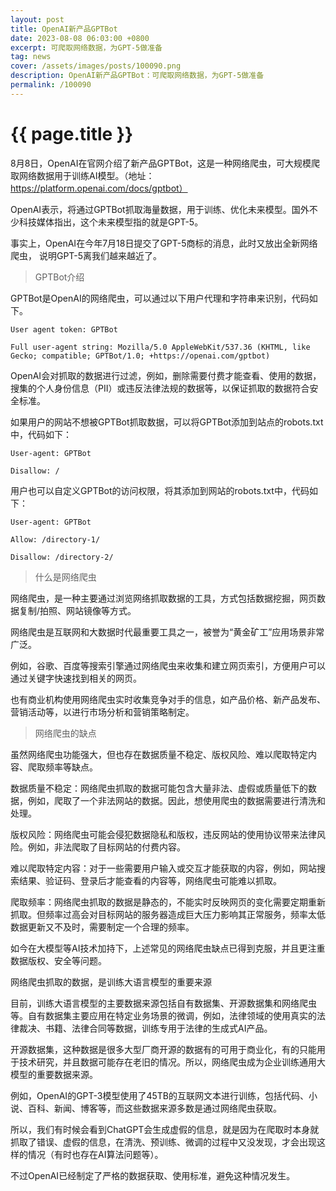 ```yaml
---
layout: post
title: OpenAI新产品GPTBot
date: 2023-08-08 06:03:00 +0800
excerpt: 可爬取网络数据，为GPT-5做准备
tag: news
cover: /assets/images/posts/100090.png
description: OpenAI新产品GPTBot：可爬取网络数据，为GPT-5做准备
permalink: /100090
---
```



# {{ page.title }}



8月8日，OpenAI在官网介绍了新产品GPTBot，这是一种网络爬虫，可大规模爬取网络数据用于训练AI模型。（地址：https://platform.openai.com/docs/gptbot）

OpenAI表示，将通过GPTBot抓取海量数据，用于训练、优化未来模型。国外不少科技媒体指出，这个未来模型指的就是GPT-5。

事实上，OpenAI在今年7月18日提交了GPT-5商标的消息，此时又放出全新网络爬虫， 说明GPT-5离我们越来越近了。


> GPTBot介绍

GPTBot是OpenAI的网络爬虫，可以通过以下用户代理和字符串来识别，代码如下。


```
User agent token: GPTBot

Full user-agent string: Mozilla/5.0 AppleWebKit/537.36 (KHTML, like Gecko; compatible; GPTBot/1.0; +https://openai.com/gptbot)
```


OpenAI会对抓取的数据进行过滤，例如，删除需要付费才能查看、使用的数据，搜集的个人身份信息（PII）或违反法律法规的数据等，以保证抓取的数据符合安全标准。

如果用户的网站不想被GPTBot抓取数据，可以将GPTBot添加到站点的robots.txt中，代码如下：

```
User-agent: GPTBot

Disallow: /
```


用户也可以自定义GPTBot的访问权限，将其添加到网站的robots.txt中，代码如下：


```
User-agent: GPTBot

Allow: /directory-1/

Disallow: /directory-2/
```


> 什么是网络爬虫

网络爬虫，是一种主要通过浏览网络抓取数据的工具，方式包括数据挖掘，网页数据复制/拍照、网站镜像等方式。

网络爬虫是互联网和大数据时代最重要工具之一，被誉为“黄金矿工”应用场景非常广泛。

例如，谷歌、百度等搜索引擎通过网络爬虫来收集和建立网页索引，方便用户可以通过关键字快速找到相关的网页。


也有商业机构使用网络爬虫实时收集竞争对手的信息，如产品价格、新产品发布、营销活动等，以进行市场分析和营销策略制定。

> 网络爬虫的缺点

虽然网络爬虫功能强大，但也存在数据质量不稳定、版权风险、难以爬取特定内容、爬取频率等缺点。

数据质量不稳定：网络爬虫抓取的数据可能包含大量非法、虚假或质量低下的数据，例如，爬取了一个非法网站的数据。因此，想使用爬虫的数据需要进行清洗和处理。

版权风险：网络爬虫可能会侵犯数据隐私和版权，违反网站的使用协议带来法律风险。例如，非法爬取了目标网站的付费内容。



难以爬取特定内容：对于一些需要用户输入或交互才能获取的内容，例如，网站搜索结果、验证码、登录后才能查看的内容等，网络爬虫可能难以抓取。

爬取频率：网络爬虫抓取的数据是静态的，不能实时反映网页的变化需要定期重新抓取。但频率过高会对目标网站的服务器造成巨大压力影响其正常服务，频率太低数据更新又不及时，需要制定一个合理的频率。

如今在大模型等AI技术加持下，上述常见的网络爬虫缺点已得到克服，并且更注重数据版权、安全等问题。

网络爬虫抓取的数据，是训练大语言模型的重要来源

目前，训练大语言模型的主要数据来源包括自有数据集、开源数据集和网络爬虫等。自有数据集主要应用在特定业务场景的微调，例如，法律领域的使用真实的法律裁决、书籍、法律合同等数据，训练专用于法律的生成式AI产品。

开源数据集，这种数据是很多大型厂商开源的数据有的可用于商业化，有的只能用于技术研究，并且数据可能存在老旧的情况。所以，网络爬虫成为企业训练通用大模型的重要数据来源。



例如，OpenAI的GPT-3模型使用了45TB的互联网文本进行训练，包括代码、小说、百科、新闻、博客等，而这些数据来源多数是通过网络爬虫获取。

所以，我们有时候会看到ChatGPT会生成虚假的信息，就是因为在爬取时本身就抓取了错误、虚假的信息，在清洗、预训练、微调的过程中又没发现，才会出现这样的情况（有时也存在AI算法问题等）。

不过OpenAI已经制定了严格的数据获取、使用标准，避免这种情况发生。